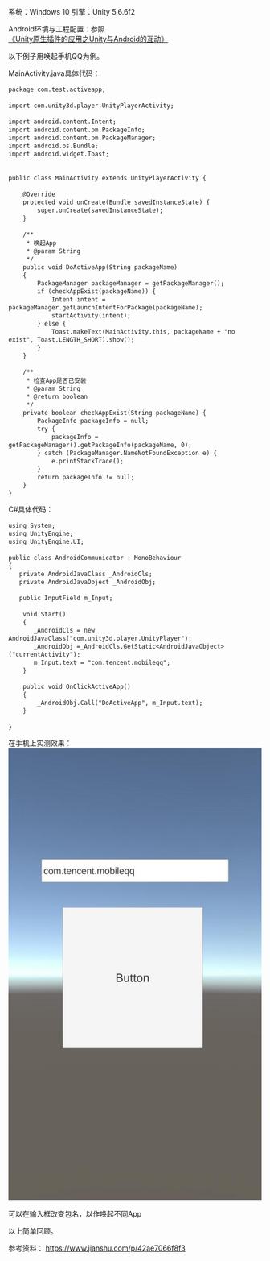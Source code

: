 系统：Windows 10
引擎：Unity 5.6.6f2

Android环境与工程配置：参照[《Unity原生插件的应用之Unity与Android的互动》](https://blog.csdn.net/minami_takumi/article/details/81055390)

以下例子用唤起手机QQ为例。

MainActivity.java具体代码：

```
package com.test.activeapp;

import com.unity3d.player.UnityPlayerActivity;

import android.content.Intent;
import android.content.pm.PackageInfo;
import android.content.pm.PackageManager;
import android.os.Bundle;
import android.widget.Toast;


public class MainActivity extends UnityPlayerActivity {

    @Override
    protected void onCreate(Bundle savedInstanceState) {
        super.onCreate(savedInstanceState);
    }
    
    /**
     * 唤起App
     * @param String
     */
    public void DoActiveApp(String packageName)
    {
	    PackageManager packageManager = getPackageManager();
	    if (checkAppExist(packageName)) {
	        Intent intent = packageManager.getLaunchIntentForPackage(packageName);
	        startActivity(intent);
	    } else {
	        Toast.makeText(MainActivity.this, packageName + "no exist", Toast.LENGTH_SHORT).show();
	    }
    }

    /**
     * 检查App是否已安装
     * @param String
     * @return boolean
     */
    private boolean checkAppExist(String packageName) {
        PackageInfo packageInfo = null;
        try {
            packageInfo = getPackageManager().getPackageInfo(packageName, 0);
        } catch (PackageManager.NameNotFoundException e) {
            e.printStackTrace();
        }
        return packageInfo != null;
    }
}
```


C#具体代码：

```
using System;
using UnityEngine;
using UnityEngine.UI;

public class AndroidCommunicator : MonoBehaviour
{
   private AndroidJavaClass _AndroidCls;
   private AndroidJavaObject _AndroidObj;
   
   public InputField m_Input;

    void Start()
    {
       _AndroidCls = new AndroidJavaClass("com.unity3d.player.UnityPlayer");
       _AndroidObj =_AndroidCls.GetStatic<AndroidJavaObject>("currentActivity");
	   m_Input.text = "com.tencent.mobileqq";
    }
	
	public void OnClickActiveApp()
    {
		_AndroidObj.Call("DoActiveApp", m_Input.text);
    }

}
```

在手机上实测效果：
![image001](./pic/image001.jpg)

可以在输入框改变包名，以作唤起不同App

以上简单回顾。

参考资料：
https://www.jianshu.com/p/42ae7066f8f3




